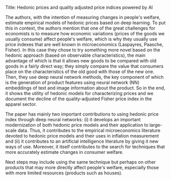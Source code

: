 Title: Hedonic prices and quality adjusted price indices powered by AI

The authors, with the intention of measuring changes in people's welfare, estimate empirical models of hedonic prices based on deep learning. To put this in context, the authors mention that one of the great challenges for economists is to measure how economic variations (prices of the goods we usually consume) affect people's welfare, which is why they usually use price indexes that are well known in microeconomics (Laspayres, Paasche, Fisher). In this case they chose to try something more novel based on the hedonic approach (based on observable characteristics), the main advantage of which is that it allows new goods to be compared with old goods in a fairly direct way; they simply compare the value that consumers place on the characteristics of the old good with those of the new one. Then, they use deep neural network methods, the key component of which is the generation of product features using neural network (NN) embeddings of text and image information about the product. So in the end, it shows the utility of hedonic models for characterizing prices and we document the decline of the quality-adjusted Fisher price index in the apparel sector. 

The paper has mainly two important contributions to using hedonic price index through deep neural networks: (i) it develops an important modernization of both hedonic price models and their application to large-scale data. Thus, it contributes to the empirical microeconomics literature devoted to hedonic price models and their uses in inflation measurement and (ii) it contributes to an artificial intelligence literature by giving it new ways of use. Moreover, it itself contributes to the search for techniques that more accurately estimate changes in consumer welfare. 

Next steps may include using the same technique but perhaps on other products that may more directly affect people's welfare, especially those with more limited resources (products such as houses). 

